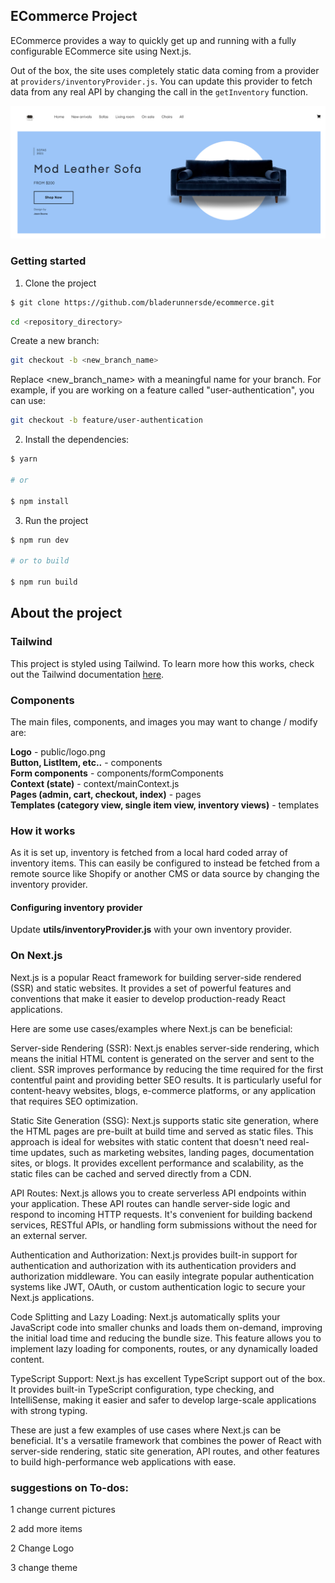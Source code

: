 ## ECommerce Project

ECommerce provides a way to quickly get up and running with a fully configurable ECommerce site using Next.js.

Out of the box, the site uses completely static data coming from a provider at `providers/inventoryProvider.js`. You can update this provider to fetch data from any real API by changing the call in the `getInventory` function.

![Home](example-images/1.png)

### Getting started

1. Clone the project

```sh
$ git clone https://github.com/bladerunnersde/ecommerce.git
```

```sh
cd <repository_directory>
```

Create a new branch:

```sh
git checkout -b <new_branch_name>
```

Replace <new_branch_name> with a meaningful name for your branch. For example, if you are working on a feature called "user-authentication", you can use:

```sh
git checkout -b feature/user-authentication
```

2. Install the dependencies:

```sh
$ yarn

# or

$ npm install
```

3. Run the project

```sh
$ npm run dev

# or to build

$ npm run build
```

## About the project

### Tailwind

This project is styled using Tailwind. To learn more how this works, check out the Tailwind documentation [here](https://tailwindcss.com/docs).

### Components

The main files, components, and images you may want to change / modify are:

**Logo** - public/logo.png  
**Button, ListItem, etc..** - components  
**Form components** - components/formComponents  
**Context (state)** - context/mainContext.js  
**Pages (admin, cart, checkout, index)** - pages  
**Templates (category view, single item view, inventory views)** - templates

### How it works

As it is set up, inventory is fetched from a local hard coded array of inventory items. This can easily be configured to instead be fetched from a remote source like Shopify or another CMS or data source by changing the inventory provider.

#### Configuring inventory provider

Update **utils/inventoryProvider.js** with your own inventory provider.

### On Next.js

Next.js is a popular React framework for building server-side rendered (SSR) and static websites. It provides a set of powerful features and conventions that make it easier to develop production-ready React applications.

Here are some use cases/examples where Next.js can be beneficial:

Server-side Rendering (SSR): Next.js enables server-side rendering, which means the initial HTML content is generated on the server and sent to the client. SSR improves performance by reducing the time required for the first contentful paint and providing better SEO results. It is particularly useful for content-heavy websites, blogs, e-commerce platforms, or any application that requires SEO optimization.

Static Site Generation (SSG): Next.js supports static site generation, where the HTML pages are pre-built at build time and served as static files. This approach is ideal for websites with static content that doesn't need real-time updates, such as marketing websites, landing pages, documentation sites, or blogs. It provides excellent performance and scalability, as the static files can be cached and served directly from a CDN.

API Routes: Next.js allows you to create serverless API endpoints within your application. These API routes can handle server-side logic and respond to incoming HTTP requests. It's convenient for building backend services, RESTful APIs, or handling form submissions without the need for an external server.

Authentication and Authorization: Next.js provides built-in support for authentication and authorization with its authentication providers and authorization middleware. You can easily integrate popular authentication systems like JWT, OAuth, or custom authentication logic to secure your Next.js applications.

Code Splitting and Lazy Loading: Next.js automatically splits your JavaScript code into smaller chunks and loads them on-demand, improving the initial load time and reducing the bundle size. This feature allows you to implement lazy loading for components, routes, or any dynamically loaded content.

TypeScript Support: Next.js has excellent TypeScript support out of the box. It provides built-in TypeScript configuration, type checking, and IntelliSense, making it easier and safer to develop large-scale applications with strong typing.

These are just a few examples of use cases where Next.js can be beneficial. It's a versatile framework that combines the power of React with server-side rendering, static site generation, API routes, and other features to build high-performance web applications with ease.

### suggestions on To-dos:

1 change current pictures

2 add more items

2 Change Logo

3 change theme
